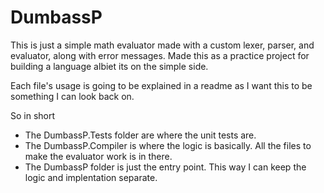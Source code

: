 # DumbassP

This is just a simple math evaluator made with a custom lexer, parser, and evaluator, along with error messages. Made this as a practice project for building a language albiet its on the simple side.

Each file's usage is going to be explained in a readme as I want this to be something I can look back on.

So in short
- The DumbassP.Tests folder are where the unit tests are.
- The DumbassP.Compiler is where the logic is basically. All the files to make the evaluator work is in there.
- The DumbassP folder is just the entry point. This way I can keep the logic and implentation separate.

